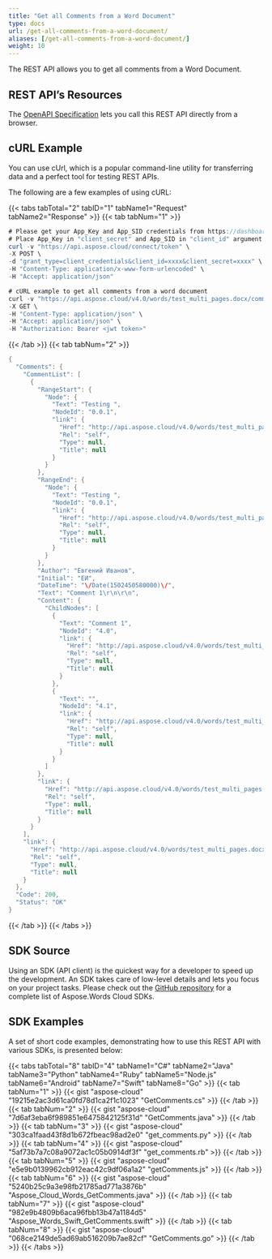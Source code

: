 ```yaml
---
title: "Get all Comments from a Word Document"
type: docs
url: /get-all-comments-from-a-word-document/
aliases: [/get-all-comments-from-a-word-document/]
weight: 10
---
```


The REST API allows you to get all comments from a Word Document. 

## REST API’s Resources

The [OpenAPI Specification](https://apireference.aspose.cloud/words/#/Comments/GetComments) lets you call this REST API directly from a browser.

## cURL Example

You can use cUrl, which is a popular command-line utility for transferring data and a perfect tool for testing REST APIs.

The following are a few examples of using cURL:

{{< tabs tabTotal="2" tabID="1" tabName1="Request" tabName2="Response" >}}
{{< tab tabNum="1" >}}

```JAVA
# Please get your App_Key and App_SID credentials from https://dashboard.aspose.cloud/#/apps.
# Place App_Key in "client_secret" and App_SID in "client_id" argument.
curl -v "https://api.aspose.cloud/connect/token" \
-X POST \
-d "grant_type=client_credentials&client_id=xxxx&client_secret=xxxx" \
-H "Content-Type: application/x-www-form-urlencoded" \
-H "Accept: application/json"

# cURL example to get all comments from a word document
curl -v "https://api.aspose.cloud/v4.0/words/test_multi_pages.docx/comments" \
-X GET \
-H "Content-Type: application/json" \
-H "Accept: application/json" \
-H "Authorization: Bearer <jwt token>"
```

{{< /tab >}}
{{< tab tabNum="2" >}}

```JAVA
{
  "Comments": {
    "CommentList": [
      {
        "RangeStart": {
          "Node": {
            "Text": "Testing ",
            "NodeId": "0.0.1",
            "link": {
              "Href": "http://api.aspose.cloud/v4.0/words/test_multi_pages.docx/sections/0/paragraphs/0/runs/0",
              "Rel": "self",
              "Type": null,
              "Title": null
            }
          }
        },
        "RangeEnd": {
          "Node": {
            "Text": "Testing ",
            "NodeId": "0.0.1",
            "link": {
              "Href": "http://api.aspose.cloud/v4.0/words/test_multi_pages.docx/sections/0/paragraphs/0/runs/0",
              "Rel": "self",
              "Type": null,
              "Title": null
            }
          }
        },
        "Author": "Евгений Иванов",
        "Initial": "ЕИ",
        "DateTime": "\/Date(1502450580000)\/",
        "Text": "Comment 1\r\n\r\n",
        "Content": {
          "ChildNodes": [
            {
              "Text": "Comment 1",
              "NodeId": "4.0",
              "link": {
                "Href": "http://api.aspose.cloud/v4.0/words/test_multi_pages.docx/comments/0/paragraphs/0",
                "Rel": "self",
                "Type": null,
                "Title": null
              }
            },
            {
              "Text": "",
              "NodeId": "4.1",
              "link": {
                "Href": "http://api.aspose.cloud/v4.0/words/test_multi_pages.docx/comments/0/paragraphs/1",
                "Rel": "self",
                "Type": null,
                "Title": null
              }
            }
          ]
        },
        "link": {
          "Href": "http://api.aspose.cloud/v4.0/words/test_multi_pages.docx/comments/0",
          "Rel": "self",
          "Type": null,
          "Title": null
        }
      }
    ],
    "link": {
      "Href": "http://api.aspose.cloud/v4.0/words/test_multi_pages.docx/comments",
      "Rel": "self",
      "Type": null,
      "Title": null
    }
  },
  "Code": 200,
  "Status": "OK"
}
```

{{< /tab >}}
{{< /tabs >}}
## SDK Source

Using an SDK (API client) is the quickest way for a developer to speed up the development. An SDK takes care of low-level details and lets you focus on your project tasks. Please check out the [GitHub repository](https://github.com/aspose-words-cloud) for a complete list of Aspose.Words Cloud SDKs.

## SDK Examples

A set of short code examples, demonstrating how to use this REST API with various SDKs, is presented below:

{{< tabs tabTotal="8" tabID="4" tabName1="C#" tabName2="Java" tabName3="Python" tabName4="Ruby" tabName5="Node.js" tabName6="Android" tabName7="Swift" tabName8="Go" >}}
{{< tab tabNum="1" >}}
{{< gist "aspose-cloud" "19215e2ac3d61ca0fd78d1ca2f1c1023" "GetComments.cs" >}}
{{< /tab >}}
{{< tab tabNum="2" >}}
{{< gist "aspose-cloud" "7d6af3eba6f989851e6475842125f31d" "GetComments.java" >}}
{{< /tab >}}
{{< tab tabNum="3" >}}
{{< gist "aspose-cloud" "303ca1faad43f8d1b672fbeac98ad2e0" "get_comments.py" >}}
{{< /tab >}}
{{< tab tabNum="4" >}}
{{< gist "aspose-cloud" "5af73b7a7c08a9072ac1c05b0914df3f" "get_comments.rb" >}}
{{< /tab >}}
{{< tab tabNum="5" >}}
{{< gist "aspose-cloud" "e5e9b0139962cb912eac42c9df06a1a2" "getComments.js" >}}
{{< /tab >}}
{{< tab tabNum="6" >}}
{{< gist "aspose-cloud" "5240b25c9a3e98fb21785ad771a3876b" "Aspose_Cloud_Words_GetComments.java" >}}
{{< /tab >}}
{{< tab tabNum="7" >}}
{{< gist "aspose-cloud" "982e9b4809b6aca96fbb13b47a1184d5" "Aspose_Words_Swift_GetComments.swift" >}}
{{< /tab >}}
{{< tab tabNum="8" >}}
{{< gist "aspose-cloud" "068ce2149de5ad69ab516209b7ae82cf" "GetComments.go" >}}
{{< /tab >}}
{{< /tabs >}}
